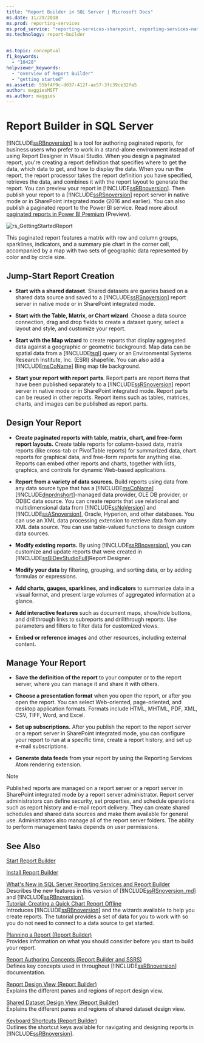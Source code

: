 ```yaml
---
title: "Report Builder in SQL Server | Microsoft Docs"
ms.date: 11/29/2018
ms.prod: reporting-services
ms.prod_service: "reporting-services-sharepoint, reporting-services-native"
ms.technology: report-builder


ms.topic: conceptual
f1_keywords: 
  - "10428"
helpviewer_keywords: 
  - "overview of Report Builder"
  - "getting started"
ms.assetid: 55bf4f9c-d037-412f-ae57-3fc39ce32fa5
author: maggiesMSFT
ms.author: maggies
---
```

# Report Builder in SQL Server
  [!INCLUDE[ssRBnoversion](../../includes/ssrbnoversion.md)] is a tool for authoring paginated reports, for business users who prefer to work in a stand-alone environment instead of using Report Designer in Visual Studio.  When you design a paginated report, you're creating a report definition that specifies where to get the data, which data to get, and how to display the data. When you run the report, the report processor takes the report definition you have specified, retrieves the data, and combines it with the report layout to generate the report. You can preview your report in [!INCLUDE[ssRBnoversion](../../includes/ssrbnoversion.md)]. Then publish your report to a [!INCLUDE[ssRSnoversion](../../includes/ssrsnoversion-md.md)] report server in native mode or in SharePoint integrated mode (2016 and earlier). You can also publish a paginated report to the Power BI service. Read more about [paginated reports in Power BI Premium](https://docs.microsoft.com/power-bi/paginated-reports-report-builder-power-bi) (Preview).
  
 ![rs_GettingStartedReport](../../reporting-services/report-builder/media/rs-gettingstartedreport.png "rs_GettingStartedReport")  
  
 This paginated report features a matrix with row and column groups, sparklines, indicators, and a summary pie chart in the corner cell, accompanied by a map with two sets of geographic data represented by color and by circle size.  
  
##  <a name="JumpStartReptCreation"></a> Jump-Start Report Creation  
  
-   **Start with a shared dataset**. Shared datasets are queries based on a shared data source and saved to a [!INCLUDE[ssRSnoversion](../../includes/ssrsnoversion-md.md)] report server in native mode or  in SharePoint integrated mode.  
  
-   **Start with the Table, Matrix, or Chart wizard**. Choose a data source connection, drag and drop fields to create a dataset query, select a layout and style, and customize your report.  
  
-   **Start with the Map wizard** to create reports that display aggregated data against a geographic or geometric background. Map data can be spatial data from a [!INCLUDE[tsql](../../includes/tsql-md.md)] query or an Environmental Systems Research Institute, Inc. (ESRI) shapefile. You can also add a [!INCLUDE[msCoName](../../includes/msconame-md.md)] Bing map tile background.  
  
-   **Start your report with report parts**. Report parts are report items that have been published separately to a [!INCLUDE[ssRSnoversion](../../includes/ssrsnoversion-md.md)] report server in native mode or  in SharePoint integrated mode. Report parts can be reused in other reports. Report items such as tables, matrices, charts, and images can be published as report parts.  
  
##  <a name="DesignRept"></a> Design Your Report  
  
-   **Create paginated reports with table, matrix, chart, and free-form report layouts.** Create table reports for column-based data, matrix reports (like cross-tab or PivotTable reports) for summarized data, chart reports for graphical data, and free-form reports for anything else. Reports can embed other reports and charts, together with lists, graphics, and controls for dynamic Web-based applications.  
  
-   **Report from a variety of data sources.** Build reports using data from any data source type that has a [!INCLUDE[msCoName](../../includes/msconame-md.md)] [!INCLUDE[dnprdnshort](../../includes/dnprdnshort-md.md)]-managed data provider, OLE DB provider, or ODBC data source. You can create reports that use relational and multidimensional data from [!INCLUDE[ssNoVersion](../../includes/ssnoversion-md.md)] and [!INCLUDE[ssASnoversion](../../includes/ssasnoversion-md.md)], Oracle, Hyperion, and other databases. You can use an XML data processing extension to retrieve data from any XML data source. You can use table-valued functions to design custom data sources.  
  
-   **Modify existing reports.** By using [!INCLUDE[ssRBnoversion](../../includes/ssrbnoversion.md)], you can customize and update reports that were created in [!INCLUDE[ssBIDevStudioFull](../../includes/ssbidevstudiofull-md.md)]Report Designer.  
  
-   **Modify your data** by filtering, grouping, and sorting data, or by adding formulas or expressions.  
  
-   **Add charts, gauges, sparklines, and indicators** to summarize data in a visual format, and present large volumes of aggregated information at a glance.  
  
-   **Add interactive features** such as document maps, show/hide buttons, and drillthrough links to subreports and drillthrough reports. Use parameters and filters to filter data for customized views.  
  
-   **Embed or reference images** and other resources, including external content.  
  
##  <a name="ManageRpt"></a> Manage Your Report  
  
-   **Save the definition of the report** to your computer or to the report server, where you can manage it and share it with others.  
  
-   **Choose a presentation format** when you open the report, or after you open the report. You can select Web-oriented, page-oriented, and desktop application formats. Formats include HTML, MHTML, PDF, XML, CSV, TIFF, Word, and Excel.  
  
-   **Set up subscriptions.** After you publish the report to the report server or a report server in SharePoint integrated mode, you can configure your report to run at a specific time, create a report history, and set up e-mail subscriptions.  
  
-   **Generate data feeds** from your report by using the Reporting Services Atom rendering extension.  
  
> [!NOTE]  
>  Published reports are managed on a report server or a report server in SharePoint integrated mode by a report server administrator. Report server administrators can define security, set properties, and schedule operations such as report history and e-mail report delivery. They can create shared schedules and shared data sources and make them available for general use. Administrators also manage all of the report server folders. The ability to perform management tasks depends on user permissions.  
  
## See Also  
  [Start Report Builder](../../reporting-services/report-builder/start-report-builder.md)  
  
  [Install Report Builder](../../reporting-services/install-windows/install-report-builder.md)

  [What's New in SQL Server Reporting Services and Report Builder](~/reporting-services/what-s-new-in-sql-server-reporting-services-ssrs.md)  
  Describes the new features in this version of [!INCLUDE[ssRSnoversion_md](../../includes/ssrsnoversion-md.md)] and [!INCLUDE[ssRBnoversion](../../includes/ssrbnoversion.md)].   
  [Tutorial: Creating a Quick Chart Report Offline](../../reporting-services/report-builder/tutorial-create-a-quick-chart-report-offline-report-builder.md)  
 Introduces [!INCLUDE[ssRBnoversion](../../includes/ssrbnoversion.md)] and the wizards available to help you create reports. The tutorial provides a set of data for you to work with so you do not need to connect to a data source to get started.  
  
 [Planning a Report &#40;Report Builder&#41;](../../reporting-services/report-design/planning-a-report-report-builder.md)  
 Provides information on what you should consider before you start to build your report.  
  
 [Report Authoring Concepts &#40;Report Builder and SSRS&#41;](../../reporting-services/report-design/report-authoring-concepts-report-builder-and-ssrs.md)  
 Defines key concepts used in throughout [!INCLUDE[ssRBnoversion](../../includes/ssrbnoversion.md)] documentation.  
  
 [Report Design View &#40;Report Builder&#41;](../../reporting-services/report-builder/report-design-view-report-builder.md)  
 Explains the different panes and regions of report design view.  
  
 [Shared Dataset Design View &#40;Report Builder&#41;](../../reporting-services/report-builder/shared-dataset-design-view-report-builder.md)  
 Explains the different panes and regions of shared dataset design view.  
  
 [Keyboard Shortcuts &#40;Report Builder&#41;](../../reporting-services/report-builder/keyboard-shortcuts-report-builder.md)  
 Outlines the shortcut keys available for navigating and designing reports in [!INCLUDE[ssRBnoversion](../../includes/ssrbnoversion.md)].  
  

